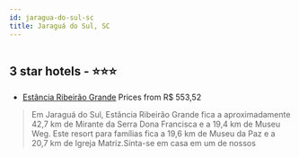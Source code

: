 ```yaml
---
id: jaragua-do-sul-sc
title: Jaraguá do Sul, SC
---
```


<center><img src="https://i.travelapi.com/hotels/24000000/23010000/23004600/23004599/e386def5_z.jpg" alt="" /></center>


##  3 star hotels - ⭐️⭐️⭐️

-    [Estância Ribeirão Grande](https://www.hurb.com/br/aud/https://www.hurb.com/br/hotels/jaragua-do-sul/estancia-ribeirao-grande-HT-PS8A?cmp=18055) Prices from R$ 553,52
   > Em Jaraguá do Sul, Estância Ribeirão Grande fica a aproximadamente 42,7 km de Mirante da Serra Dona Francisca e a 19,4 km de Museu Weg.  Este resort para famílias fica a 19,6 km de Museu da Paz e a 20,7 km de Igreja Matriz.Sinta-se em casa em um de nossos
